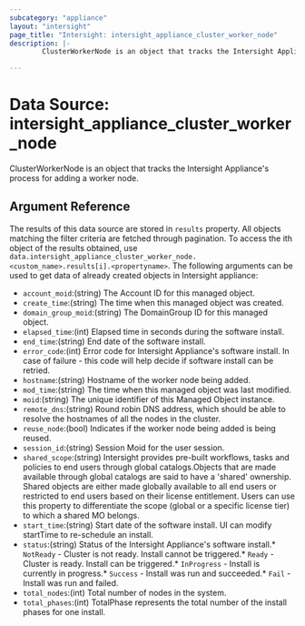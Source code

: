 ```yaml
---
subcategory: "appliance"
layout: "intersight"
page_title: "Intersight: intersight_appliance_cluster_worker_node"
description: |-
        ClusterWorkerNode is an object that tracks the Intersight Appliance's process for adding a worker node.

---
```


# Data Source: intersight_appliance_cluster_worker_node
ClusterWorkerNode is an object that tracks the Intersight Appliance's process for adding a worker node.
## Argument Reference
The results of this data source are stored in `results` property.
All objects matching the filter criteria are fetched through pagination.
To access the ith object of the results obtained, use `data.intersight_appliance_cluster_worker_node.<custom_name>.results[i].<propertyname>`.
The following arguments can be used to get data of already created objects in Intersight appliance:
* `account_moid`:(string) The Account ID for this managed object. 
* `create_time`:(string) The time when this managed object was created. 
* `domain_group_moid`:(string) The DomainGroup ID for this managed object. 
* `elapsed_time`:(int) Elapsed time in seconds during the software install. 
* `end_time`:(string) End date of the software install. 
* `error_code`:(int) Error code for Intersight Appliance's software install. In case of failure - this code will help decide if software install can be retried. 
* `hostname`:(string) Hostname of the worker node being added. 
* `mod_time`:(string) The time when this managed object was last modified. 
* `moid`:(string) The unique identifier of this Managed Object instance. 
* `remote_dns`:(string) Round robin DNS address, which should be able to resolve the hostnames of all the nodes in the cluster. 
* `reuse_node`:(bool) Indicates if the worker node being added is being reused. 
* `session_id`:(string) Session Moid for the user session. 
* `shared_scope`:(string) Intersight provides pre-built workflows, tasks and policies to end users through global catalogs.Objects that are made available through global catalogs are said to have a 'shared' ownership. Shared objects are either made globally available to all end users or restricted to end users based on their license entitlement. Users can use this property to differentiate the scope (global or a specific license tier) to which a shared MO belongs. 
* `start_time`:(string) Start date of the software install. UI can modify startTime to re-schedule an install. 
* `status`:(string) Status of the Intersight Appliance's software install.* `NotReady` - Cluster is not ready. Install cannot be triggered.* `Ready` - Cluster is ready. Install can be triggered.* `InProgress` - Install is currently in progress.* `Success` - Install was run and succeeded.* `Fail` - Install was run and failed. 
* `total_nodes`:(int) Total number of nodes in the system. 
* `total_phases`:(int) TotalPhase represents the total number of the install phases for one install. 
 
